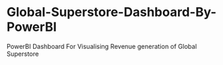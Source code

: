 # Global-Superstore-Dashboard-By-PowerBI
PowerBI Dashboard For Visualising Revenue generation of Global Superstore
